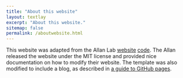 ```yaml
---
title: "About this website"
layout: textlay
excerpt: "About this website."
sitemap: false
permalink: /aboutwebsite.html
---
```


This website was adapted from the Allan Lab
[website](https://www.allanlab.org/)
[code](https://github.com/allanlab/allanlab).
The Allan released the website under the MIT license and
provided nice documentation on how to modify their website.
The template was also modified to include a blog,
as described in [a guide to GitHub pages](http://jmcglone.com/guides/github-pages/).
